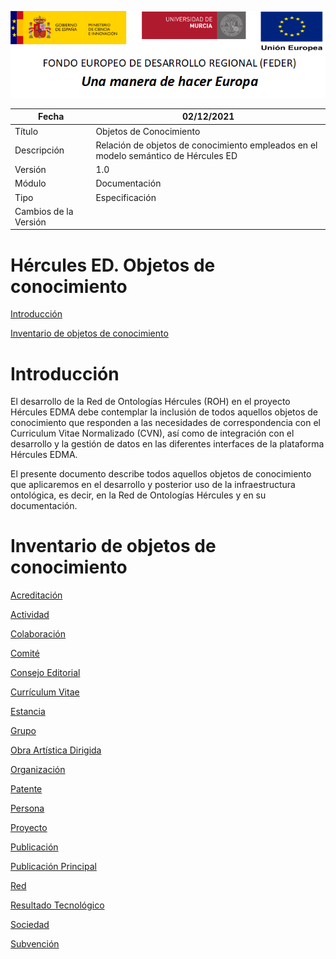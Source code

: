 ![](../Docs/media/CabeceraDocumentosMD.png)

| Fecha         | 02/12/2021                                                   |
| ------------- | ------------------------------------------------------------ |
|Título|Objetos de Conocimiento| 
|Descripción|Relación de objetos de conocimiento empleados en el modelo semántico de Hércules ED|
|Versión|1.0|
|Módulo|Documentación|
|Tipo|Especificación|
|Cambios de la Versión||

# Hércules ED. Objetos de conocimiento

[Introducción](#introducción)

[Inventario de objetos de conocimiento](#inventario-de-objetos-de-conocimiento)

Introducción
============

El desarrollo de la Red de Ontologías Hércules (ROH) en el proyecto Hércules EDMA debe contemplar la inclusión de todos aquellos objetos de conocimiento que responden a las necesidades de correspondencia con el Curriculum Vitae Normalizado (CVN), así como de integración con el desarrollo y la gestión de datos en las diferentes interfaces de la plataforma Hércules EDMA.

El presente documento describe todos aquellos objetos de conocimiento que aplicaremos en el desarrollo y posterior uso de la infraestructura ontológica, es decir, en la Red de Ontologías Hércules y en su documentación.

Inventario de objetos de conocimiento
=====================================

[Acreditación](Accreditation)

[Actividad](Activity)

[Colaboración](Collaboration)

[Comité](Committee)

[Consejo Editorial](Council)

[Currículum Vitae](CurriculumVitae)

[Estancia](Stay)

[Grupo](Group)

[Obra Artística Dirigida](SupervisedArtisticProject)

[Organización](Organization)

[Patente](Patent)

[Persona](Person)

[Proyecto](Project)

[Publicación](Document)

[Publicación Principal](MainDocument)

[Red](Network)

[Resultado Tecnológico](TechnologicalResult)

[Sociedad](Society)

[Subvención](Grant)
